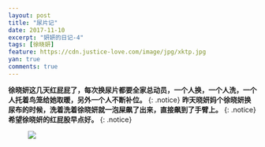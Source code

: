 ```yaml
---
layout: post
title: "尿片记"
date: 2017-11-10
excerpt: "妍妍的日记-4"
tags: [徐晓妍]
feature: https://cdn.justice-love.com/image/jpg/xktp.jpg
yan: true
comments: true
---
```


**徐晓妍这几天红屁屁了，每次换尿片都要全家总动员，一个人换，一个人洗，一个人托着鸟笼给她取暖，另外一个人不断补位。**
{: .notice}
**昨天晓妍妈个徐晓妍换尿布的时候，洗着洗着徐晓妍就一泡屎飙了出来，直接飙到了手臂上。**
{: .notice}
**希望徐晓妍的红屁股早点好。**
{: .notice}
<figure>
	<a href="{{ site.staticUrl }}/yanyan/image/IMG_1728.JPG"><img src="{{ site.staticUrl }}/yanyan/image/IMG_1728.JPG" /></a>
</figure>